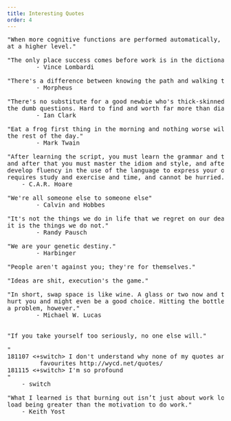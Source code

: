 ```yaml
---
title: Interesting Quotes
order: 4
---
```


<pre>
"When more cognitive functions are performed automatically, we can perform
at a higher level."

"The only place success comes before work is in the dictionary."
        - Vince Lombardi

"There's a difference between knowing the path and walking the path."
        - Morpheus

"There's no substitute for a good newbie who's thick-skinned enough to ask
the dumb questions. Hard to find and worth far more than diamonds."
        - Ian Clark

"Eat a frog first thing in the morning and nothing worse will happen to you
the rest of the day."
        - Mark Twain

"After learning the script, you must learn the grammar and the vocabulary,
and after that you must master the idiom and style, and after that you must
develop fluency in the use of the language to express your own ideas. All this
requires study and exercise and time, and cannot be hurried."
	- C.A.R. Hoare

"We're all someone else to someone else"
        - Calvin and Hobbes

"It's not the things we do in life that we regret on our death bed,
it is the things we do not."
        - Randy Pausch

"We are your genetic destiny."
        - Harbinger

"People aren't against you; they're for themselves."

"Ideas are shit, execution's the game."

"In short, swap space is like wine. A glass or two now and then won't
hurt you and might even be a good choice. Hitting the bottle constantly is
a problem, however."
        - Michael W. Lucas


"If you take yourself too seriously, no one else will."

"
181107 <+switch> I don't understand why none of my quotes are amongst your
		 favourites http://wycd.net/quotes/
181115 <+switch> I'm so profound
"
	- switch

"What I learned is that burning out isn’t just about work load, it’s about work
load being greater than the motivation to do work."
    - Keith Yost



</pre>
